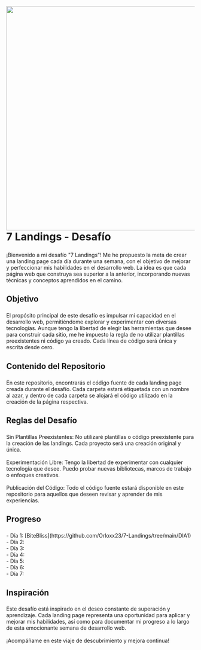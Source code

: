 <img align="right" height="600" src="https://i.imgur.com/0aBt2aY.jpg"  />

###

<h1 align="left">7 Landings - Desafío</h1>

###

<p align="left">¡Bienvenido a mi desafío "7 Landings"! Me he propuesto la meta de crear una landing page cada día durante una semana, con el objetivo de mejorar y perfeccionar mis habilidades en el desarrollo web. La idea es que cada página web que construya sea superior a la anterior, incorporando nuevas técnicas y conceptos aprendidos en el camino.</p>

###

<h2 align="left">Objetivo</h2>

###

<p align="left">El propósito principal de este desafío es impulsar mi capacidad en el desarrollo web, permitiéndome explorar y experimentar con diversas tecnologías. Aunque tengo la libertad de elegir las herramientas que desee para construir cada sitio, me he impuesto la regla de no utilizar plantillas preexistentes ni código ya creado. Cada línea de código será única y escrita desde cero.</p>

###

<h2 align="left">Contenido del Repositorio</h2>

###

<p align="left">En este repositorio, encontrarás el código fuente de cada landing page creada durante el desafío. Cada carpeta estará etiquetada con un nombre al azar, y dentro de cada carpeta se alojará el código utilizado en la creación de la página respectiva.</p>

###

<h2 align="left">Reglas del Desafío</h2>

###

<p align="left">Sin Plantillas Preexistentes: No utilizaré plantillas o código preexistente para la creación de las landings. Cada proyecto será una creación original y única.<br><br>Experimentación Libre: Tengo la libertad de experimentar con cualquier tecnología que desee. Puedo probar nuevas bibliotecas, marcos de trabajo o enfoques creativos.<br><br>Publicación del Código: Todo el código fuente estará disponible en este repositorio para aquellos que deseen revisar y aprender de mis experiencias.</p>

###

<h2 align="left">Progreso</h2>

###

<p align="left">- Día 1: [BiteBliss](https://github.com/Orloxx23/7-Landings/tree/main/DIA1)<br>- Día 2:<br>- Día 3:<br>- Día 4:<br>- Día 5:<br>- Día 6:<br>- Día 7:</p>

###

<h2 align="left">Inspiración</h2>

###

<p align="left">Este desafío está inspirado en el deseo constante de superación y aprendizaje. Cada landing page representa una oportunidad para aplicar y mejorar mis habilidades, así como para documentar mi progreso a lo largo de esta emocionante semana de desarrollo web.<br><br>¡Acompáñame en este viaje de descubrimiento y mejora continua!</p>

###